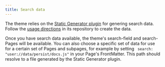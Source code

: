 ```yaml
---
title: Search data
---
```


The theme relies on the [Static Generator plugin](https://github.com/OleVik/grav-plugin-static-generator) for genering search data. Follow the [usage directions](https://github.com/OleVik/grav-plugin-static-generator#usage) in its repository to create the data.

Once you have search data available, the theme's search-field and search-Pages will be available. You can also choose a specific set of data for use for a certain set of Pages and subpages, for example by setting `
search: "user://data/persist/docs.js"` in your Page's FrontMatter. This path should resolve to a file generated by the Static Generator plugin.
